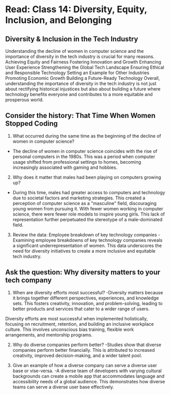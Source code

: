 # Read: Class 14: Diversity, Equity, Inclusion, and Belonging
## Diversity & Inclusion in the Tech Industry

Understanding the decline of women in computer science and the importance of diversity in the tech industry is crucial for many reasons.
 Achieving Equity and Fairness
 Fostering Innovation and Growth
 Enhancing User Experience
  Strengthening the Global Tech Landscape
  Ensuring Ethical and Responsible Technology
  Setting an Example for Other Industries
  Promoting Economic Growth
  Building a Future-Ready Technology
  Overall, understanding the importance of diversity in the tech industry is not just about rectifying historical injustices but also about building a future where technology benefits everyone and contributes to a more equitable and prosperous world.
## Consider the history: That Time When Women Stopped Coding

1. What occurred during the same time as the beginning of the decline of women in computer science?
- The decline of women in computer science coincides with the rise of personal computers in the 1980s. This was a period when computer usage shifted from professional settings to homes, becoming increasingly associated with gaming and hobbies.

2. Why does it matter that males had been playing on computers growing up?
- During this time, males had greater access to computers and technology due to societal factors and marketing strategies. This created a perception of computer science as a "masculine" field, discouraging young women from pursuing it.
With fewer women working in computer science, there were fewer role models to inspire young girls. This lack of representation further perpetuated the stereotype of a male-dominated field.

3. Review the data: Employee breakdown of key technology companies
-Examining employee breakdowns of key technology companies reveals a significant underrepresentation of women. This data underscores the need for diversity initiatives to create a more inclusive and equitable tech industry.



## Ask the question: Why diversity matters to your tech company



1. When are diversity efforts most successful?
-Diversity matters because it brings together different perspectives, experiences, and knowledge sets. This fosters creativity, innovation, and problem-solving, leading to better products and services that cater to a wider range of users.

Diversity efforts are most successful when implemented holistically, focusing on recruitment, retention, and building an inclusive workplace culture. This involves unconscious bias training, flexible work arrangements, and mentorship programs.




2. Why do diverse companies perform better?
-Studies show that diverse companies perform better financially. This is attributed to increased creativity, improved decision-making, and a wider talent pool.


3. Give an example of how a diverse company can serve a diverse user base or vise-versa.
-A diverse team of developers with varying cultural backgrounds can create a mobile app that accommodates language and accessibility needs of a global audience. This demonstrates how diverse teams can serve a diverse user base effectively.

